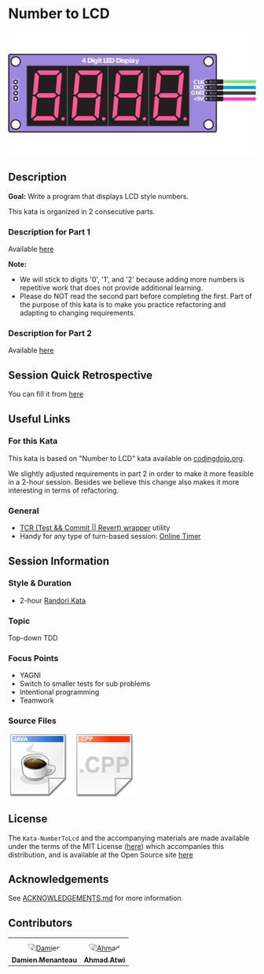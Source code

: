 # Number to LCD

[![Kata Image](images/DigitLedDisplay.png)](https://pixabay.com/illustrations/tm1637-4-digit-7-segment-display-4517661/)

## Description

__Goal:__
Write a program that displays LCD style numbers.

This kata is organized in 2 consecutive parts.

### Description for Part 1

Available [here](InstructionsPart1.md)

__Note:__

* We will stick to digits '0', '1', and '2' because adding more numbers
  is repetitive work that does not provide additional learning.
* Please do NOT read the second part before completing the first.
  Part of the purpose of this kata is to make you practice refactoring
  and adapting to changing requirements.


### Description for Part 2

Available [here](InstructionsPart2.md)


## Session Quick Retrospective

You can fill it from [here](./QuickRetrospective.md)


## Useful Links

### For this Kata

This kata is based on "Number to LCD" kata available on [codingdojo.org](http://codingdojo.org/kata/NumberToLCD/).

We slightly adjusted requirements in part 2 in order to make it more feasible in a 2-hour session. Besides we believe this change also makes it more interesting in terms of refactoring.

### General


- [TCR (Test && Commit || Revert) wrapper](tcr/TCR.md) utility
- Handy for any type of turn-based session: [Online Timer](https://agility.jahed.dev/)


## Session Information

### Style & Duration

- 2-hour [Randori Kata](./doc/RandoriKata.md)

### Topic

Top-down TDD

### Focus Points

* YAGNI
* Switch to smaller tests for sub problems
* Intentional programming
* Teamwork

### Source Files

[![Java](./images/LanguageJava.png)](./java)
[![C++](./images/LanguageCpp.png)](./cpp)

## License

The `Kata-NumberToLcd` and the accompanying materials are made available
under the terms of the MIT License ([here](LICENSE.md)) which accompanies this
distribution, and is available at the Open Source site [here](https://opensource.org/licenses/MIT)

## Acknowledgements

See [ACKNOWLEDGEMENTS.md](./ACKNOWLEDGEMENTS.md) for more information.

## Contributors

<table>
<tr>
    <td align="center" style="word-wrap: break-word; width: 150.0; height: 150.0">
        <a href=https://github.com/mengdaming>
            <img src=https://avatars.githubusercontent.com/u/1313765?v=4 width="100;"  style="border-radius:50%;align-items:center;justify-content:center;overflow:hidden;padding-top:10px" alt=Damien Menanteau/>
            <br />
            <sub style="font-size:14px"><b>Damien Menanteau</b></sub>
        </a>
    </td>
    <td align="center" style="word-wrap: break-word; width: 150.0; height: 150.0">
        <a href=https://github.com/aatwi>
            <img src=https://avatars.githubusercontent.com/u/11088496?v=4 width="100;"  style="border-radius:50%;align-items:center;justify-content:center;overflow:hidden;padding-top:10px" alt=Ahmad Atwi/>
            <br />
            <sub style="font-size:14px"><b>Ahmad Atwi</b></sub>
        </a>
    </td>
</tr>
</table>
